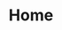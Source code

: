 ---
layout: home

title: Home
titleTemplate: Ytmusic API
description: A simple API for YouTube Music


hero:
  name: YT Music
  text: A simplest YT Music API
  tagline: Search, Download, and much more with the Ytmusic API.
  image:
    src: /assets/logo.svg
    alt: YtMusic
  actions:
    - theme: brand
      text: Get Started
      link: /what-is-ytmusic
    - theme: alt
      text: View on GitHub
      link: https://github.com/Alexis06030631/yt_music_api

features:
  - icon: 💡
    title: Object-Oriented
    details: The API is designed to be easy to use and understand.
  - icon: ⚡️
    title: 2x Faster than Ytdl-core
    details: The module sends requests to the YouTube Music API, which is much faster than scrapping the website.
  - icon: 🛠️
    title: Feature-rich
    details: The API has many features, such as downloading, searching, and much more.
  - icon: 🔑
    title: Fully Typed APIs
    details: Flexible programmatic APIs with full TypeScript typing.
---